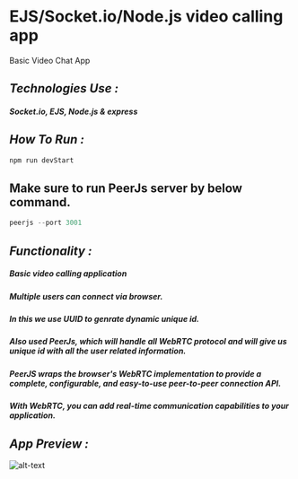 # EJS/Socket.io/Node.js video calling app
 Basic Video Chat App


## _Technologies Use :_
##### Socket.io, EJS, Node.js & express

## _How To Run :_
``` javascript
npm run devStart
```

## Make sure to run PeerJs server by below command.
``` javascript
peerjs --port 3001
```

## _Functionality :_
##### Basic video calling application
##### Multiple users can connect via browser.
##### In this we use UUID to genrate dynamic unique id.
##### Also used PeerJs, which will handle all WebRTC protocol and will give us unique id with all the user related information.
##### PeerJS wraps the browser's WebRTC implementation to provide a complete, configurable, and easy-to-use peer-to-peer connection API.
##### With WebRTC, you can add real-time communication capabilities to your application.


## _App Preview :_

![alt-text](https://github.com/abhishekkulkarnni/EJS_Socket_Video-Chat-App/blob/main/preview/App%20Preview-min.gif)

